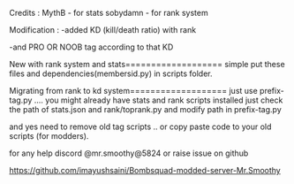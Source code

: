 Credits :
MythB - for stats 
sobydamn - for rank system

Modification :
-added KD (kill/death ratio) with rank 

-and PRO OR NOOB tag according to that KD

New with rank system and stats===================
simple put these files and dependencies(membersid.py) in scripts folder. 


Migrating from rank to kd system===================
just use prefix-tag.py ....
you might already have stats and rank scripts installed
just check the path of stats.json and rank/toprank.py  and modify path in  prefix-tag.py 


and yes need to remove old tag scripts .. or copy paste code to your old scripts (for modders).


for any help discord @mr.smoothy@5824 or raise issue on github

https://github.com/imayushsaini/Bombsquad-modded-server-Mr.Smoothy
